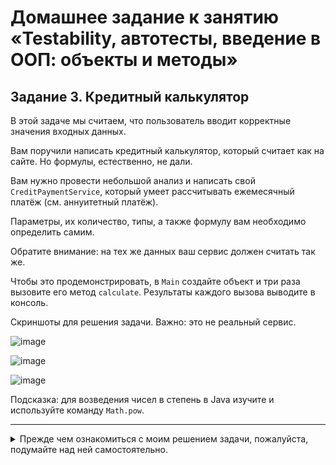 # Домашнее задание к занятию «Testability, автотесты, введение в ООП: объекты и методы»
## Задание 3. Кредитный калькулятор 

В этой задаче мы считаем, что пользователь вводит корректные значения входных данных.

Вам поручили написать кредитный калькулятор, который считает как на сайте. Но формулы, естественно, не дали.

Вам нужно провести небольшой анализ и написать свой `CreditPaymentService`, который умеет рассчитывать ежемесячный платёж (см. аннуитетный платёж).

Параметры, их количество, типы, а также формулу вам необходимо определить самим.

Обратите внимание: на тех же данных ваш сервис должен считать так же.

Чтобы это продемонстрировать, в `Main` создайте объект и три раза вызовите его метод `calculate`. Результаты каждого вызова выводите в консоль.

Скриншоты для решения задачи. Важно: это не реальный сервис.

![image](https://user-images.githubusercontent.com/53707586/212545840-11c9918b-832a-4f19-9ade-29e5c259ecf8.png)

![image](https://user-images.githubusercontent.com/53707586/212545847-3b72640a-3c13-49dd-bacd-0020c8d4966a.png)

![image](https://user-images.githubusercontent.com/53707586/212545851-949d5826-82dc-47f7-b18a-e476819633af.png)

Подсказка: для возведения чисел в степень в Java изучите и используйте команду `Math.pow`.

------
<details closed>
  <summary> Прежде чем ознакомиться с моим решением задачи, пожалуйста, подумайте над ней самостоятельно.</summary>
  
  ## Эта неделя была очень сложной, и эта задача реально заставила меня помучиться.
  
  ![f6QZ_3xMxag](https://github.com/user-attachments/assets/31579a10-1066-414a-8fc6-aad873814a50)
  ### Смотри папку SRC там решение
